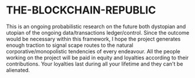 # THE-BLOCKCHAIN-REPUBLIC
This is an ongoing probabilistic research on the future both dystopian and utopian of the ongoing data/transactions ledger/control. Since the outcome would be necessary within this framework, I hope the project generates enough traction to signal scape routes to the natural corporative/monopolistic tendencies of every endeavour. All the people working on the project will be paid in equity and loyalties according to their contributions. Your loyalties last during all your lifetime and they can't be alienated. 
